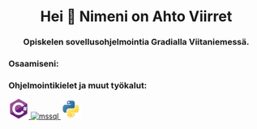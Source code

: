 <h1 align="center">Hei 👋 Nimeni on Ahto Viirret</h1>
<h3 align="center">Opiskelen sovellusohjelmointia Gradialla Viitaniemessä.</h3>

<h3 align="left">Osaamiseni:</h3>
<p align="left">
</p>

<h3 align="left">Ohjelmointikielet ja muut työkalut:</h3>
<p align="left"> <a href="https://www.w3schools.com/cs/" target="_blank" rel="noreferrer"> <img src="https://raw.githubusercontent.com/devicons/devicon/master/icons/csharp/csharp-original.svg" alt="csharp" width="40" height="40"/> </a> <a href="https://www.microsoft.com/en-us/sql-server" target="_blank" rel="noreferrer"> <img src="https://www.svgrepo.com/show/303229/microsoft-sql-server-logo.svg" alt="mssql" width="40" height="40"/> </a> <a href="https://www.python.org" target="_blank" rel="noreferrer"> <img src="https://raw.githubusercontent.com/devicons/devicon/master/icons/python/python-original.svg" alt="python" width="40" height="40"/> </a> </p>
